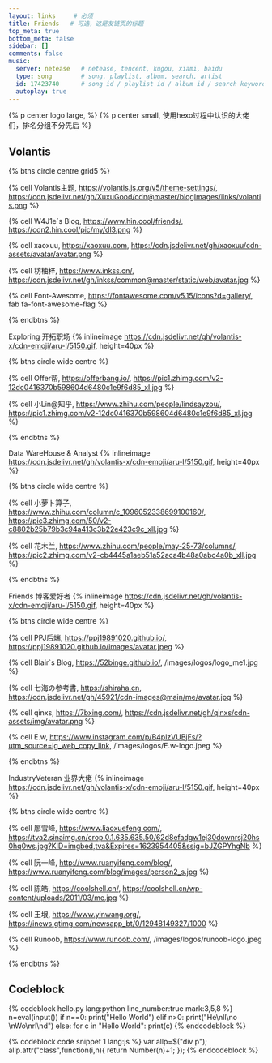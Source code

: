 ```yaml
---
layout: links     # 必须
title: Friends   # 可选，这是友链页的标题
top_meta: true
bottom_meta: false
sidebar: []
comments: false
music:
  server: netease   # netease, tencent, kugou, xiami, baidu
  type: song        # song, playlist, album, search, artist
  id: 17423740      # song id / playlist id / album id / search keyword
  autoplay: true
---
```


{% p center logo large,  %}
{% p center small, 使用hexo过程中认识的大佬们，排名分组不分先后 %}

## Volantis 

{% btns circle centre grid5 %}

{% cell Volantis主题, https://volantis.js.org/v5/theme-settings/, https://cdn.jsdelivr.net/gh/XuxuGood/cdn@master/blogImages/links/volantis.png %}

{% cell W4J1e`s Blog, https://www.hin.cool/friends/, https://cdn2.hin.cool/pic/my/dl3.png %}

{% cell xaoxuu, https://xaoxuu.com, https://cdn.jsdelivr.net/gh/xaoxuu/cdn-assets/avatar/avatar.png %}

{% cell 枋柚梓, https://www.inkss.cn/, https://cdn.jsdelivr.net/gh/inkss/common@master/static/web/avatar.jpg %}

{% cell Font-Awesome, https://fontawesome.com/v5.15/icons?d=gallery/, fab fa-font-awesome-flag %}

{% endbtns %}

Exploring 开拓职场 {% inlineimage https://cdn.jsdelivr.net/gh/volantis-x/cdn-emoji/aru-l/5150.gif, height=40px %}

{% btns circle wide centre %}

{% cell Offer帮, https://offerbang.io/, https://pic1.zhimg.com/v2-12dc0416370b598604d6480c1e9f6d85_xl.jpg %}

{% cell 小Lin@知乎, https://www.zhihu.com/people/lindsayzou/, https://pic1.zhimg.com/v2-12dc0416370b598604d6480c1e9f6d85_xl.jpg %}

{% endbtns %}

Data WareHouse & Analyst {% inlineimage https://cdn.jsdelivr.net/gh/volantis-x/cdn-emoji/aru-l/5150.gif, height=40px %}

{% btns circle wide centre %}

{% cell 小萝卜算子, https://www.zhihu.com/column/c_1096052338699100160/, https://pic3.zhimg.com/50/v2-c8802b25b79b3c94a413c3b22e423c9c_xll.jpg %}

{% cell 花木兰, https://www.zhihu.com/people/may-25-73/columns/, https://pic2.zhimg.com/v2-cb4445a1aeb51a52aca4b48a0abc4a0b_xll.jpg %}

{% endbtns %}

Friends 博客爱好者 {% inlineimage https://cdn.jsdelivr.net/gh/volantis-x/cdn-emoji/aru-l/5150.gif, height=40px %}

{% btns circle wide centre %}

{% cell PPJ后端, https://ppj19891020.github.io/, https://ppj19891020.github.io/images/avatar.jpeg %}

{% cell Blair`s Blog, https://52binge.github.io/, /images/logos/logo_me1.jpg %}

{% cell 七海の参考書, https://shiraha.cn, https://cdn.jsdelivr.net/gh/45921/cdn-images@main/me/avatar.jpg %}

{% cell qinxs, https://7bxing.com/, https://cdn.jsdelivr.net/gh/qinxs/cdn-assets/img/avatar.png %}

{% cell E.w, https://www.instagram.com/p/B4plzVUBjFs/?utm_source=ig_web_copy_link, /images/logos/E.w-logo.jpeg %}

{% endbtns %}

IndustryVeteran 业界大佬 {% inlineimage https://cdn.jsdelivr.net/gh/volantis-x/cdn-emoji/aru-l/5150.gif, height=40px %}

{% btns circle wide centre %}

{% cell 廖雪峰, https://www.liaoxuefeng.com/, https://tva2.sinaimg.cn/crop.0.1.635.635.50/62d8efadgw1ej30downrsj20hs0hq0ws.jpg?KID=imgbed,tva&Expires=1623954405&ssig=bJZGPYhgNb %}

{% cell 阮一峰, http://www.ruanyifeng.com/blog/, https://www.ruanyifeng.com/blog/images/person2_s.jpg %}

{% cell 陈皓, https://coolshell.cn/, https://coolshell.cn/wp-content/uploads/2011/03/me.jpg %}

{% cell 王垠, https://www.yinwang.org/, https://inews.gtimg.com/newsapp_bt/0/12948149327/1000 %}

{% cell Runoob, https://www.runoob.com/, /images/logos/runoob-logo.jpeg %}

{% endbtns %}

## Codeblock

{% codeblock hello.py lang:python line_number:true mark:3,5,8 %}
n=eval(input())
if n==0:
   print("Hello World")
elif n>0:
   print("He\nll\no \nWo\nrl\nd")
else:
   for c in "Hello World":
   print(c)
{% endcodeblock %}

{% codeblock code snippet 1 lang:js %}
var allp=$("div p");
allp.attr("class",function(i,n){
           return Number(n)+1;
      });
{% endcodeblock %}     

